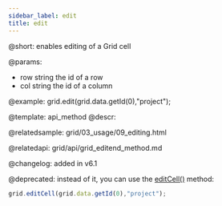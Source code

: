 ```yaml
---
sidebar_label: edit
title: edit
---          
```


@short: enables editing of a Grid cell


@params:
- row 		string				the id of a row
- col 		string 				the id of a column



@example:
grid.edit(grid.data.getId(0),"project");


@template: api_method
@descr:


@relatedsample:
grid/03_usage/09_editing.html

@relatedapi: grid/api/grid_editend_method.md

@changelog:
added in v6.1

@deprecated: instead of it, you can use the [editCell()](grid/api/grid_editcell_method.md) method:

~~~js
grid.editCell(grid.data.getId(0),"project");
~~~